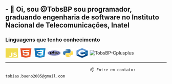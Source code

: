   <h2>- 👋 Oi, sou @TobsBP sou programador, graduando engenharia de software no Instituto Nacional de Telecomunicações, Inatel </h2>

<h3>Linguagens que tenho conhecimento </h3>
<div style="display: inline_block">
  <img align="center" alt="TobsBP-Js" height="30" width="40" src="https://raw.githubusercontent.com/devicons/devicon/master/icons/javascript/javascript-plain.svg">
  <img align="center" alt="TobsBP-HTML" height="30" width="40" src="https://raw.githubusercontent.com/devicons/devicon/master/icons/html5/html5-original.svg">
  <img align="center" alt="TobsBP-CSS" height="30" width="40" src="https://raw.githubusercontent.com/devicons/devicon/master/icons/css3/css3-original.svg">
  <img align="center" alt="TobsBP-php" height="30" width="40" src="https://raw.githubusercontent.com/devicons/devicon/master/icons/php/php-original.svg">
  <img align="center" alt="TobsBP-Python" height="30" width="40" src="https://raw.githubusercontent.com/devicons/devicon/master/icons/python/python-original.svg">
  <img align="center" alt="TobsBP-Cplusplus" height="30" width="40" src="https://raw.githubusercontent.com/devicons/devicon/master/icons/cplusplus/cplusplus-original.svg">
  <img align="center" alt="TobsBP-Cplusplus" height="30" width="40" src="https://static-00.iconduck.com/assets.00/applications-java-icon-2048x2026-4gh120pq.png">
</div> 
<hr>
  
                                         📫 Entre em contato: tobias.bueno2005@gmail.com 

